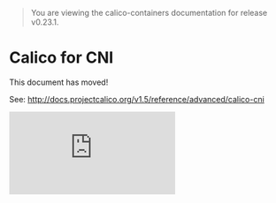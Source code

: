 > You are viewing the calico-containers documentation for release v0.23.1.

# Calico for CNI 

This document has moved!

See: http://docs.projectcalico.org/v1.5/reference/advanced/calico-cni

[![Analytics](https://calico-ga-beacon.appspot.com/UA-52125893-3/calico-containers/docs/cni/README.md?pixel)](https://github.com/igrigorik/ga-beacon)
